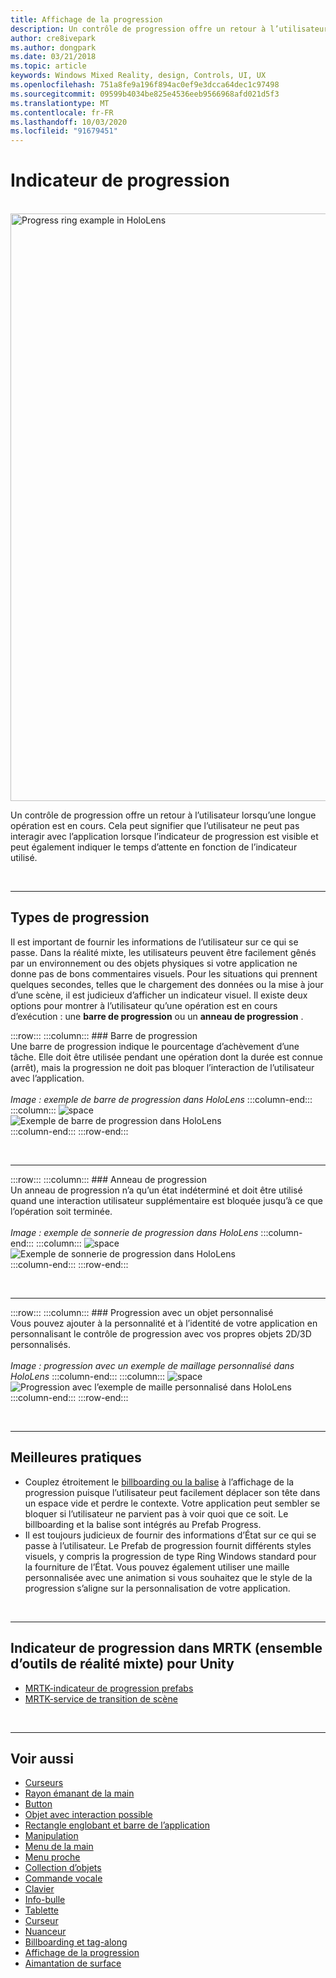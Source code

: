 ```yaml
---
title: Affichage de la progression
description: Un contrôle de progression offre un retour à l’utilisateur lorsqu’une longue opération est en cours.
author: cre8ivepark
ms.author: dongpark
ms.date: 03/21/2018
ms.topic: article
keywords: Windows Mixed Reality, design, Controls, UI, UX
ms.openlocfilehash: 751a8fe9a196f894ac0ef9e3dcca64dec1c97498
ms.sourcegitcommit: 09599b4034be825e4536eeb9566968afd021d5f3
ms.translationtype: MT
ms.contentlocale: fr-FR
ms.lasthandoff: 10/03/2020
ms.locfileid: "91679451"
---
```

# <a name="progress-indicator"></a>Indicateur de progression

<br>

<img src="images/MRTK_ProgressIndicator.gif" alt="Progress ring example in HoloLens" width="940px">

Un contrôle de progression offre un retour à l’utilisateur lorsqu’une longue opération est en cours. Cela peut signifier que l’utilisateur ne peut pas interagir avec l’application lorsque l’indicateur de progression est visible et peut également indiquer le temps d’attente en fonction de l’indicateur utilisé.

<br>

---

## <a name="types-of-progress"></a>Types de progression

Il est important de fournir les informations de l’utilisateur sur ce qui se passe. Dans la réalité mixte, les utilisateurs peuvent être facilement gênés par un environnement ou des objets physiques si votre application ne donne pas de bons commentaires visuels. Pour les situations qui prennent quelques secondes, telles que le chargement des données ou la mise à jour d’une scène, il est judicieux d’afficher un indicateur visuel. Il existe deux options pour montrer à l’utilisateur qu’une opération est en cours d’exécution : une **barre de progression** ou un **anneau de progression** .

:::row:::
    :::column:::
        ### <a name="progress-barbr"></a>Barre de progression<br>
        Une barre de progression indique le pourcentage d’achèvement d’une tâche. Elle doit être utilisée pendant une opération dont la durée est connue (arrêt), mais la progression ne doit pas bloquer l’interaction de l’utilisateur avec l’application.<br>
        <br>
        *Image : exemple de barre de progression dans HoloLens*
    :::column-end:::
        :::column:::
        ![space](images/spacer-20x582.png)<br>
       ![Exemple de barre de progression dans HoloLens](images/640px-progressbar.jpg)<br>
    :::column-end:::
:::row-end:::

<br>

---

:::row:::
    :::column:::
        ### <a name="progress-ringbr"></a>Anneau de progression<br>
        Un anneau de progression n’a qu’un état indéterminé et doit être utilisé quand une interaction utilisateur supplémentaire est bloquée jusqu’à ce que l’opération soit terminée.<br>
        <br>
        *Image : exemple de sonnerie de progression dans HoloLens*
    :::column-end:::
        :::column:::
        ![space](images/spacer-20x582.png)<br>
       ![Exemple de sonnerie de progression dans HoloLens](images/640px-progressring.jpg)<br>
    :::column-end:::
:::row-end:::

<br>

---

:::row:::
    :::column:::
        ### <a name="progress-with-a-custom-objectbr"></a>Progression avec un objet personnalisé<br>
        Vous pouvez ajouter à la personnalité et à l’identité de votre application en personnalisant le contrôle de progression avec vos propres objets 2D/3D personnalisés.<br>
        <br>
        *Image : progression avec un exemple de maillage personnalisé dans HoloLens*
    :::column-end:::
        :::column:::
        ![space](images/spacer-20x582.png)<br>
       ![Progression avec l’exemple de maille personnalisé dans HoloLens](images/640px-progresscustom.jpg)<br>
    :::column-end:::
:::row-end:::

<br>

---

## <a name="best-practices"></a>Meilleures pratiques
* Couplez étroitement le [billboarding ou la balise](billboarding-and-tag-along.md) à l’affichage de la progression puisque l’utilisateur peut facilement déplacer son tête dans un espace vide et perdre le contexte. Votre application peut sembler se bloquer si l’utilisateur ne parvient pas à voir quoi que ce soit. Le billboarding et la balise sont intégrés au Prefab Progress.
* Il est toujours judicieux de fournir des informations d’État sur ce qui se passe à l’utilisateur. Le Prefab de progression fournit différents styles visuels, y compris la progression de type Ring Windows standard pour la fourniture de l’État. Vous pouvez également utiliser une maille personnalisée avec une animation si vous souhaitez que le style de la progression s’aligne sur la personnalisation de votre application.

<br>

---

## <a name="progress-indicator-in-mrtk-mixed-reality-toolkit-for-unity"></a>Indicateur de progression dans MRTK (ensemble d’outils de réalité mixte) pour Unity

* [MRTK-indicateur de progression prefabs](https://github.com/microsoft/MixedRealityToolkit-Unity/tree/mrtk_release/Assets/MixedRealityToolkit.SDK/Features/UX/Prefabs/ProgressIndicators)
* [MRTK-service de transition de scène](https://microsoft.github.io/MixedRealityToolkit-Unity/Documentation/Extensions/SceneTransitionService/SceneTransitionServiceOverview.html)


<br>

---

## <a name="see-also"></a>Voir aussi

* [Curseurs](cursors.md)
* [Rayon émanant de la main](point-and-commit.md)
* [Button](button.md)
* [Objet avec interaction possible](interactable-object.md)
* [Rectangle englobant et barre de l’application](app-bar-and-bounding-box.md)
* [Manipulation](direct-manipulation.md)
* [Menu de la main](hand-menu.md)
* [Menu proche](near-menu.md)
* [Collection d’objets](object-collection.md)
* [Commande vocale](voice-input.md)
* [Clavier](keyboard.md)
* [Info-bulle](tooltip.md)
* [Tablette](slate.md)
* [Curseur](slider.md)
* [Nuanceur](shader.md)
* [Billboarding et tag-along](billboarding-and-tag-along.md)
* [Affichage de la progression](progress.md)
* [Aimantation de surface](surface-magnetism.md)
